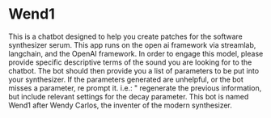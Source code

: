 # Wend1
This is a chatbot designed to help you create patches for the software synthesizer serum.
This app runs on the open ai framework via streamlab, langchain, and the OpenAI framework.
In order to engage this model, please provide specific descriptive terms of the sound you are looking for to the chatbot.
The bot should then provide you a list of parameters to be put into your synthesizer.
If the parameters generated are unhelpful, or the bot misses a parameter, re prompt it.
i.e.: " regenerate the previous information, but include relevant settings for the decay parameter.
This bot is named Wend1 after Wendy Carlos, the inventer of the modern synthesizer.

